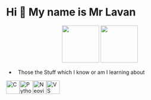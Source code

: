 Hi 👋 My name is Mr Lavan
=========================
<div id="header" align="center">
  <img src="https://s6.ezgif.com/tmp/ezgif-6-c3f21c8df4.gif" width="100"/>
  <img src="https://mir-s3-cdn-cf.behance.net/project_modules/fs/22b22287602523.5dbd29081561d.gif" width="100"/>
</div>



*     Those the Stuff which I know or am I learning about 
<p align="left">
<a href="https://docs.microsoft.com/en-us/cpp/?view=msvc-170" target="_blank" rel="noreferrer"><img src="https://raw.githubusercontent.com/danielcranney/readme-generator/main/public/icons/skills/c-colored.svg" width="36" height="36" alt="C" /></a><a href="https://www.python.org/" target="_blank" rel="noreferrer"><img src="https://raw.githubusercontent.com/danielcranney/readme-generator/main/public/icons/skills/python-colored.svg" width="36" height="36" alt="Python" /></a><a href="https://neovim.io/" target="_blank" rel="noreferrer"><img src="https://raw.githubusercontent.com/danielcranney/readme-generator/main/public/icons/skills/neovim.svg" width="36" height="36" alt="Neovim" /></a><a href="https://code.visualstudio.com/" target="_blank" rel="noreferrer"><img src="https://raw.githubusercontent.com/danielcranney/readme-generator/main/public/icons/skills/visualstudiocode.svg" width="36" height="36" alt="VS Code" /></a>
                    </p>
                    
